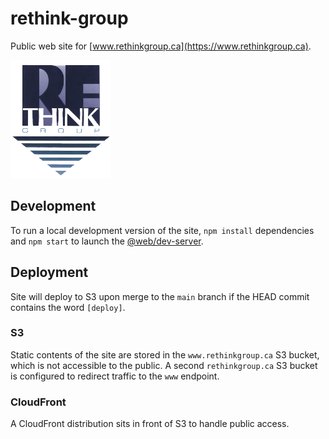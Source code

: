 # rethink-group

Public web site for [www.rethinkgroup.ca](https://www.rethinkgroup.ca).

![Button](./public/static/logo_sm.png?raw=true)

## Development

To run a local development version of the site, `npm install` dependencies and `npm start` to launch the [@web/dev-server](https://github.com/modernweb-dev/web/tree/master/packages/dev-server).

## Deployment

Site will deploy to S3 upon merge to the `main` branch if the HEAD commit
contains the word `[deploy]`.

### S3

Static contents of the site are stored in the `www.rethinkgroup.ca` S3 bucket, which is not accessible to the public. A second `rethinkgroup.ca` S3 bucket is configured to redirect traffic to the `www` endpoint.

### CloudFront

A CloudFront distribution sits in front of S3 to handle public access.